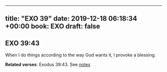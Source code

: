 
---
title: "EXO 39"
date: 2019-12-18 06:18:34 +00:00
book: EXO
draft: false
---

## EXO 39:43

When I do things according to the way God wants it, I provoke a blessing.

**Related verses**: Exodus 39:43. See [notes](https://my.bible.com/notes/3321837721366552885)

